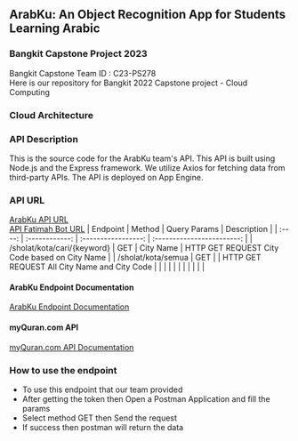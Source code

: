 ## ArabKu: An Object Recognition App for Students Learning Arabic

### Bangkit Capstone Project 2023
Bangkit Capstone Team ID : C23-PS278 <br>
Here is our repository for Bangkit 2022 Capstone project - Cloud Computing

### Cloud Architecture 

### API Description
This is the source code for the ArabKu team's API. This API is built using Node.js and the Express framework. We utilize Axios for fetching data from third-party APIs. The API is deployed on App Engine.<br>
### API URL
[ArabKu API URL](https://backend2-dot-arabku.et.r.appspot.com/)<br>
[API Fatimah Bot URL](https://api.myquran.com/v1/sholat)
|  Endpoint |  Method	     |      Query Params |           Description          |
| :----: | :------------: | :-----------------: | :------------------------: |
| /sholat/kota/cari/{keyword} | GET   | City Name      | HTTP GET REQUEST City Code based on City Name  |
| /sholat/kota/semua | GET | | HTTP GET REQUEST All City Name and City Code |
| | | | |
| | | | |


#### ArabKu Endpoint Documentation
[ArabKu Endpoint Documentation](https://documenter.getpostman.com/view/27960839/2s93sgXWUc)
#### myQuran.com API
[myQuran.com API Documentation](https://documenter.getpostman.com/view/841292/Tz5p7yHS#ae4b237c-e97c-4353-9e94-67d155af06f8)

### How to use the endpoint
* To use this endpoint that our team provided
* After getting the token then Open a Postman Application and fill the params
* Select method GET then Send the request
* If success then postman will return the data
